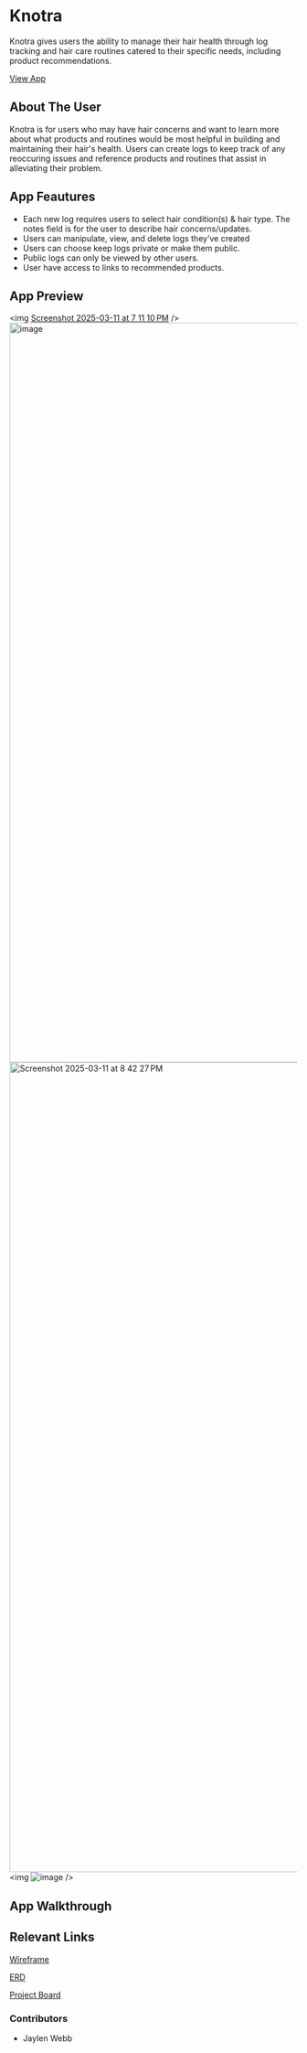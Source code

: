 # Knotra

Knotra gives users the ability to manage their hair health through log tracking and  hair care routines catered to their specific needs, including product recommendations.

[View App](https://knotra.netlify.app/)

## About The User

Knotra is for users who may have hair concerns and want to learn more about what products and routines would be most helpful in building and maintaining their hair's health. Users can create logs to keep track of any reoccuring issues and reference products and routines that assist in alleviating their problem.
  
## App Feautures
- Each new log requires users to select hair condition(s) & hair type. The notes field is for the user to describe hair concerns/updates.
- Users can manipulate, view, and delete logs they’ve created
- Users can choose keep logs private or make them public.
- Public logs can only be viewed by other users.
- User have access to links to recommended products.

## App Preview
 <img [Screenshot 2025-03-11 at 7 11 10 PM](https://github.com/user-attachments/assets/5343c466-3290-479b-bbe8-1cdb0216c50b) />
 <img width="1294" alt="image" src="https://github.com/user-attachments/assets/a5256138-c907-4464-b539-f5a83c0c9b67" />
 <img width="1417" alt="Screenshot 2025-03-11 at 8 42 27 PM" src="https://github.com/user-attachments/assets/8e6a0c49-6e53-425f-9f1f-c5c71300e4aa" />
 <img ![image](https://github.com/user-attachments/assets/bac019eb-ba69-4fa6-a478-a1d3c7edbb0c) />







## App Walkthrough

## Relevant Links
[Wireframe](https://www.figma.com/design/pzl7YNjymFT1Hp57WjrE49/Knotra---FE-Capstone?node-id=1-3&t=aPyn5RtPEw2UoTew-0)

[ERD](https://dbdiagram.io/d/Knotra-FE-Capstone-672c170ae9daa85aca961786)

[Project Board](https://github.com/users/jaylenxr/projects/4)

### Contributors
- Jaylen Webb
